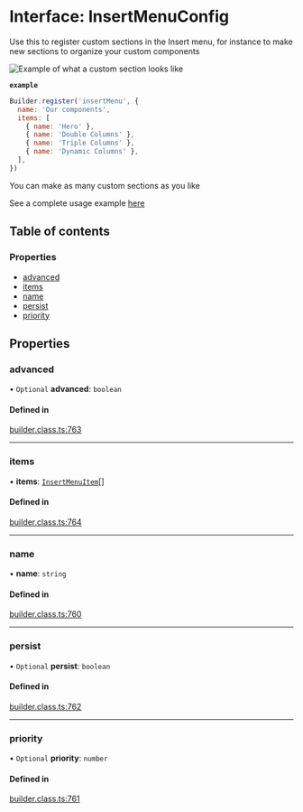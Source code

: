 # Interface: InsertMenuConfig

Use this to register custom sections in the Insert menu, for instance
to make new sections to organize your custom components

![Example of what a custom section looks like](https://cdn.builder.io/api/v1/image/assets%2F7f7bbcf72a1a4d72bac5daa359e7befd%2Fe5f2792e9c0f44ed89a9dcb77b945858)

**`example`**
```js
Builder.register('insertMenu', {
  name: 'Our components',
  items: [
    { name: 'Hero' },
    { name: 'Double Columns' },
    { name: 'Triple Columns' },
    { name: 'Dynamic Columns' },
  ],
})
```

You can make as many custom sections as you like

See a complete usage example [here](https://github.com/builderio/builder/blob/main/examples/react-design-system/src/builder-settings.js)

## Table of contents

### Properties

- [advanced](InsertMenuConfig.md#advanced)
- [items](InsertMenuConfig.md#items)
- [name](InsertMenuConfig.md#name)
- [persist](InsertMenuConfig.md#persist)
- [priority](InsertMenuConfig.md#priority)

## Properties

### advanced

• `Optional` **advanced**: `boolean`

#### Defined in

[builder.class.ts:763](https://github.com/builderio/builder/blob/faf038e7/packages/core/src/builder.class.ts#L763)

___

### items

• **items**: [`InsertMenuItem`](InsertMenuItem.md)[]

#### Defined in

[builder.class.ts:764](https://github.com/builderio/builder/blob/faf038e7/packages/core/src/builder.class.ts#L764)

___

### name

• **name**: `string`

#### Defined in

[builder.class.ts:760](https://github.com/builderio/builder/blob/faf038e7/packages/core/src/builder.class.ts#L760)

___

### persist

• `Optional` **persist**: `boolean`

#### Defined in

[builder.class.ts:762](https://github.com/builderio/builder/blob/faf038e7/packages/core/src/builder.class.ts#L762)

___

### priority

• `Optional` **priority**: `number`

#### Defined in

[builder.class.ts:761](https://github.com/builderio/builder/blob/faf038e7/packages/core/src/builder.class.ts#L761)
